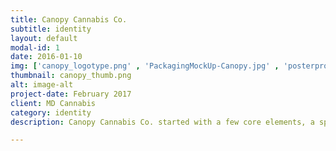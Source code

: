 ```yaml
---
title: Canopy Cannabis Co.
subtitle: identity
layout: default
modal-id: 1
date: 2016-01-10
img: ['canopy_logotype.png' , 'PackagingMockUp-Canopy.jpg' , 'posterproto-canopy.jpg']
thumbnail: canopy_thumb.png
alt: image-alt
project-date: February 2017
client: MD Cannabis
category: identity
description: Canopy Cannabis Co. started with a few core elements, a spirit of hard-work and a passion, with an unyielding attention to hand hewn details. It pays homage to the overarching love and labor that goes into making a top quality product. The overall tone of Canopy Cannabis Co. is conversational, straightforward, and honest with a strong desire to focus on what people need. Canopy Cannabis Co. is open-minded but never empty-headed. 

---
```

